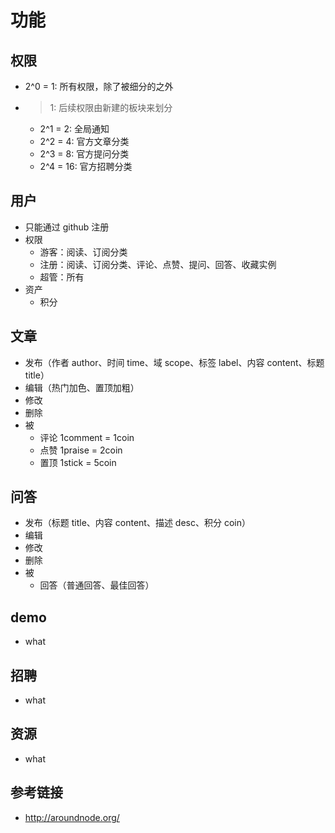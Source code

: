 # 功能

## 权限
- 2^0 = 1: 所有权限，除了被细分的之外
- >1: 后续权限由新建的板块来划分
	- 2^1 = 2: 全局通知
	- 2^2 = 4: 官方文章分类
	- 2^3 = 8: 官方提问分类
	- 2^4 = 16: 官方招聘分类


## 用户
- 只能通过 github 注册
- 权限
	- 游客：阅读、订阅分类
	- 注册：阅读、订阅分类、评论、点赞、提问、回答、收藏实例
	- 超管：所有
- 资产
	- 积分


## 文章
- 发布（作者 author、时间 time、域 scope、标签 label、内容 content、标题 title）
- 编辑（热门加色、置顶加粗）
- 修改
- 删除
- 被
	- 评论 1comment = 1coin
	- 点赞 1praise = 2coin
	- 置顶 1stick = 5coin


## 问答
- 发布（标题 title、内容 content、描述 desc、积分 coin）
- 编辑
- 修改
- 删除
- 被
	- 回答（普通回答、最佳回答）


## demo
- what


## 招聘
- what


## 资源
- what


## 参考链接
- <http://aroundnode.org/>